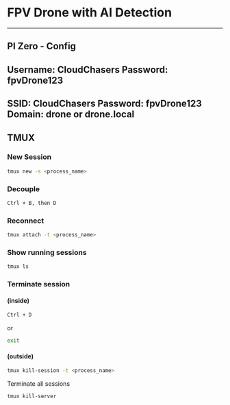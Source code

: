 # FPV Drone with AI Detection

---

## PI Zero - Config
Username: CloudChasers
Password: fpvDrone123
-
SSID: CloudChasers
Password: fpvDrone123
Domain: drone or drone.local
---

## TMUX

### New Session
```bash
tmux new -s <process_name>
```

### Decouple
```bash
Ctrl + B, then D
```

### Reconnect
```bash
tmux attach -t <process_name>
```

### Show running sessions
```bash
tmux ls
```

### Terminate session 
#### (inside)
```bash
Ctrl + D
```
or
```bash
exit
```
#### (outside)
```bash
tmux kill-session -t <process_name>
```
Terminate all sessions
```bash
tmux kill-server
```